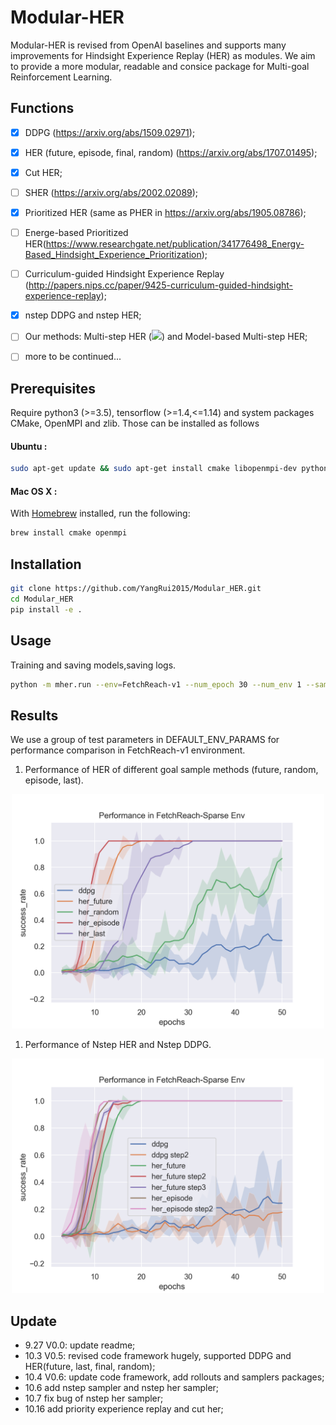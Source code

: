 # Modular-HER 
Modular-HER is revised from OpenAI baselines and supports many improvements for Hindsight Experience Replay (HER) as modules. We aim to provide a more modular, readable and consice package for Multi-goal Reinforcement Learning.


## Functions
- [x] DDPG (https://arxiv.org/abs/1509.02971);
- [x] HER (future, episode, final, random) (https://arxiv.org/abs/1707.01495);
- [x] Cut HER;
- [ ] SHER (https://arxiv.org/abs/2002.02089);
- [x] Prioritized HER (same as PHER in https://arxiv.org/abs/1905.08786);
- [ ] Energe-based Prioritized HER(https://www.researchgate.net/publication/341776498_Energy-Based_Hindsight_Experience_Prioritization);
- [ ] Curriculum-guided Hindsight Experience Replay (http://papers.nips.cc/paper/9425-curriculum-guided-hindsight-experience-replay);
- [x] nstep DDPG and nstep HER;
- [ ] Our methods: Multi-step HER (![](https://latex.codecogs.com/svg.latex?\lambda)) and Model-based Multi-step HER;
- [ ] more to be continued...


## Prerequisites 
Require python3 (>=3.5), tensorflow (>=1.4,<=1.14) and system packages CMake, OpenMPI and zlib. Those can be installed as follows

#### Ubuntu :
```bash
sudo apt-get update && sudo apt-get install cmake libopenmpi-dev python3-dev zlib1g-dev
```

#### Mac OS X  :
With [Homebrew](https://brew.sh) installed, run the following:
```bash
brew install cmake openmpi
```

## Installation
```bash
git clone https://github.com/YangRui2015/Modular_HER.git
cd Modular_HER
pip install -e .
```


## Usage
Training and saving models,saving logs.
```bash
python -m mher.run --env=FetchReach-v1 --num_epoch 30 --num_env 1 --sampler her_future --play_episodes 5 --log_path=~/logs/fetchreach/ --save_path=~/logs/models/fetchreach_herfuture/
```

## Results

We use a group of test parameters in DEFAULT_ENV_PARAMS for performance comparison in FetchReach-v1 environment. 

1. Performance of HER of different goal sample methods (future, random, episode, last).

<div  align="center"> <img src="./data/mher_all.png" width=500;  /></div>    

1. Performance of Nstep HER and Nstep DDPG.

<div  align="center"><img src="./data/mher_all_step.png" width=500;" /></div>

## Update

* 9.27 V0.0: update readme;
* 10.3 V0.5: revised code framework hugely, supported DDPG and HER(future, last, final, random);
* 10.4 V0.6: update code framework, add rollouts and samplers packages;
* 10.6 add nstep sampler and nstep her sampler;
* 10.7 fix bug of nstep her sampler;
* 10.16 add priority experience replay and cut her;
